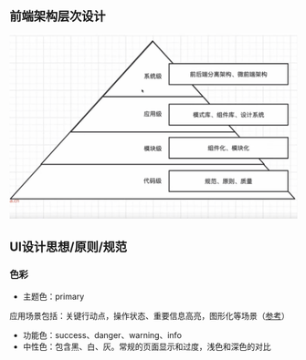 
## 前端架构层次设计

![](./1.jpeg)

## UI设计思想/原则/规范

### 色彩 

- 主题色：primary


应用场景包括：关键行动点，操作状态、重要信息高亮，图形化等场景（[参考](https://ant.design/docs/spec/colors-cn#%E5%93%81%E7%89%8C%E8%89%B2%E7%9A%84%E5%BA%94%E7%94%A8)）

- 功能色：success、danger、warning、info
- 中性色：包含黑、白、灰。常规的页面显示和过度，浅色和深色的对比



### 
